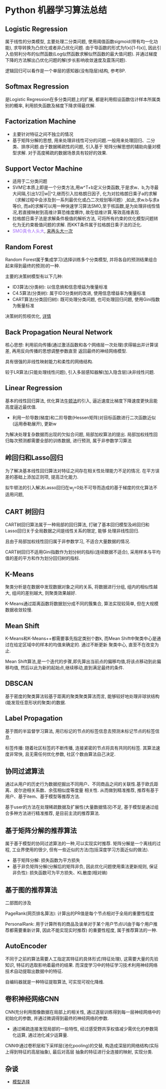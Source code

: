 # Python 机器学习算法总结

## Logistic Regression

属于线性的分类模型, 主要处理二分类问题, 使用阈值函数sigmoid(带有均一化功能), 求导转换为凸优化或者非凸优化问题. 
由于导函数的形式为f(x)[1-f(x)], 因此引入伯努利分布的似然函数(Log似然函数求解似然函数的最大值问题). 
并通过梯度下降的方法解出凸优化问题的解(步长影响收敛速度及震荡问题).

逻辑回归可以看作是一个单层的感知器(没有隐层)结构, 参考BP.

## Softmax Regression

是Logistic Regression在多分类问题上的扩展, 都是利用假设函数估计样本所属类别的概率, 利用损失函数及梯度下降求得最优解.

## Factorization Machine

- 主要针对特征之间不独立的情况
- 基于矩阵分解的思想, 用来处理非线性可分的问题.一般用来处理回归、二分类、排序问题.由于数据稀疏性的问题, 引入基于
矩阵分解思想的辅助向量对模型求解. 对于高度稀疏的数据场景具有较好的效果.

## Support Vector Machine

- 适用于二分类问题
- SVM它本质上即是一个分类方法,用w^T+b定义分类函数,于是求w、b,为寻最大间隔,引出1/2||w||^2,继而引入拉格朗日因子,
化为对拉格朗日乘子a的求解（求解过程中会涉及到一系列最优化或凸二次规划等问题）,如此,求w.b与求a等价,
而a的求解可以用一种快速学习算法SMO,至于核函数,是为处理非线性情况,若直接映射到高维计算恐维度爆炸,
故在低维计算,等效高维表现.
- 拉格朗日乘子法是求解条件极值的解析方法, 可将所有约束的优化模型问题转化为无约束极值问题的求解.
而KKT条件属于拉格朗日乘子法的泛化.
- <font color=#9F65F9>SMO真令人头大</font>, [来再头大一次](https://www.cnblogs.com/pinard/p/6111471.html)

## Random Forest

Random Forest属于集成学习(选择训练多个分类模型, 并将各自的预测结果组合起来得到最终的预测)的一种.

主要的决策树模型有以下几种:
- ID3算法(分类树): 以信息熵和信息增益为衡量标准
- C4.5算法(分类树): 属于ID3分类树的改进, 使用信息增益率为衡量标准
- CART算法(分类回归树): 既可处理分类问题, 也可处理回归问题, 使用Gini指数为衡量标准

决策树的剪枝优化, [详情](Part1-Classification/Chapter5-Random-Forest.md)

## Back Propagation Neural Network

核心思想: 利用前向传播(通过激活函数和各个网络层一次处理)求得输出并计算误差, 再用反向传播的思想调整参数直至
返回最终的神经网络模型.

具有很强的非线性映射能力和柔性的网络结构.

较于LR算法(只能处理线性问题), 引入多层感知器解(加入隐含层)决非线性问题.

## Linear Regression

基本的线性回归算法, 优化算法[牛顿法](https://blog.csdn.net/google19890102/article/details/41087931)的引入, 
逼近速度比梯度下降速度更快且能高度逼近最优值.
- 利用一阶导数(梯度)和二阶导数(Hessen矩阵)对目标函数进行二次函数近似(运用泰勒展开), 更新w

为解决处理复杂数据而出现的欠拟合问题, 局部加权算法的提出. 局部加权线性回归每次预测都需要全部的训练数据, 进行预测, 
属于非参数学习算法

## 岭回归和Lasso回归

为了解决基本线性回归算法对特征之间存在相关性处理能力不足的情况. 在平方误差的基础上添加正则项, 提高泛化能力.

拟牛顿法的引入解决Lasso回归在w<sub>j</sub>=0处不可导而造成的基于梯度的优化算法不适用问题, 

## CART 树回归

CART树回归算法属于一种局部的回归算法, 打破了基本回归模型及岭回归和Lasso回归关于全局数据之间是线性关系的限定, 能够
处理非线性回归.

且由于局部加权线性回归属于非参数学习, 不适合大量数据的情况.

CART树回归不适用Gini指数作为划分树的指标(连续数据不适合), 采用样本与平均值的差的平方和作为划分回归树的指标.

## K-Means

聚类分析是在数据中发现数据对象之间的关系, 将数据进行分组, 组内的相似性越大, 组间的差别越大, 则聚类效果越好.

K-Means通过距离函数将数据划分成不同的簇集合, 算法实现较简单, 但在大规模数据收敛较慢.

## Mean Shift

K-Means和K-Means++都需要事先指定类别个数k, 而Mean Shift中聚类中心是通过在给定区域中的样本的均值来确定的. 通过不断更新
聚类中心, 直至不在改变为止.

Mean Shift算法,是一个迭代的步骤,即先算出当前点的偏移均值,将该点移动到此偏移均值,
然后以此为新的起始点,继续移动,直到满足最终的条件.

## DBSCAN

基于密度的聚类算法较基于距离的聚类聚类算法而言, 能够较好地处理非球状结构(能发现任意形状的聚类)的数据.


## Label Propagation

基于图的半监督学习算法, 用已标记的节点的标签信息去预测未标记节点的标签信息.

标签传播: 随着社区标签的不断传播, 连接紧密的节点将具有共同的标签. 其算法速度非常快, 且无需任何优化参数, 
社区个数由算法自己决定.

## 协同过滤算法

通过从用户的历史行为数据挖掘出不同用户、不同商品之间的关联性.基于欧氏距离、皮尔逊相关系数、余弦相似度等度量
相关性. 从而做到精准推荐, 推荐有基于用户、基于item、基于模型等推荐方法. 

基于user的方法在处理稀疏数据及扩展性(大量数据情况)不足, 基于模型是通过组合多种方法进行精准推荐,
是目前主流的推荐算法.

## 基于矩阵分解的推荐算法

属于基于模型的协同过滤算法的一种,可以实现实时推荐. 
矩阵分解是一个离线的过程, 工业界使用的很少, 但有一些近似的方法(包括深度学习方面近似的做法).
- 基于矩阵分解: 损失函数为平方损失
- 基于非负矩阵分解(分解后的矩阵非负, 因此优化问题使用乘法更新规则, 保证非负性): 损失函数可为平方损失、KL散度(相对熵)

## 基于图的推荐算法

二部图的涉及

PageRank(网页排名算法): 计算出的PR值是每个节点相对于全局的重要性程度

PersonalRank: 用于计算所有的商品及诶单对于某个用户节点U(由于每个用户推荐都需要重新计算, 因此不能实现实时推荐)
的重要性程度, 属于推荐算法的一种.

## AutoEncoder

不同于之前的算法需要人工指定其特征的具体形式(特征处理), 这需要大量的先验知识, 特征的选取影响着最终的结果.
而深度学习中的特征学习技术利用神经网络技术自动提取出数据中的特征.

自编码器就是一种特征提取算法, 可实现可视化降维.

## 卷积神经网络CNN

CNN充分利用图像数据在局部上的相关性, 通过逐层训练得到每一层神经网络中的初始化的参数, 
并通过微调得到最终的神经网络的参数.
- 通过稀疏连接发现局部的一些特性, 经过感受野共享权值减少需优化的参数简化运算, 通过池化减少运算量.

CNN中通过卷积层和下采样层(池化pooling)的交替, 构造成深层的网络结构(实际上得到特征的高层抽象), 最后对高层
抽象的特征进行全连接的映射, 实现分类.

## 杂谈

- [模型选择](MularGif/modul·e%20choice.jpg)